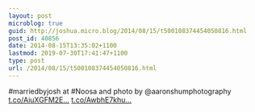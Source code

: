 ```yaml
---
layout: post
microblog: true
guid: http://joshua.micro.blog/2014/08/15/t500108374454050816.html
post_id: 40856
date: 2014-08-15T13:35:02+1100
lastmod: 2019-07-30T17:41:47+1100
type: post
url: /2014/08/15/t500108374454050816.html
---
```

#marriedbyjosh at #Noosa and photo by @aaronshumphotography [t.co/AiuXGFM2E...](http://t.co/AiuXGFM2ET) [t.co/AwbhE7khu...](http://t.co/AwbhE7khuk)

